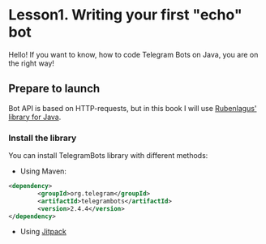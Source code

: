 # Lesson1. Writing your first "echo" bot

Hello! If you want to know, how to code Telegram Bots on Java, you are on the right way!

## Prepare to launch

Bot API is based on HTTP-requests, but in this book I will use [Rubenlagus' library for Java](https://github.com/rubenlagus/TelegramBots).

### Install the library

You can install TelegramBots library with different methods:

* Using Maven: 

```xml
<dependency>
        <groupId>org.telegram</groupId>
        <artifactId>telegrambots</artifactId>
        <version>2.4.4</version>
</dependency>
```

* Using [Jitpack](https://jitpack.io/#rubenlagus/TelegramBots/2.4.4.4)
